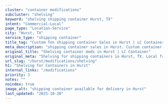 ```yaml
---
cluster: "container modifications"
subcluster: "shelving"
keyword: "shelving shipping container Hurst, TX"
intent: "Commercial-Local"
page_type: "Location-Service"
city: "Hurst, TX"
service_type: "shipping container"
title_tag: "Custom Ton shipping container Sales in Hurst | LC Container"
meta_description: "shipping container sales in Hurst. Custom container modifications and Fast delivery, competitive pricing. Serving modifications area. Quote ID: DL1. Call (214) 524-4168 for your free quote today."
original_title: "Shelving container mods in Hurst | LC Container"
original_meta: "Shelving for shipping containers in Hurst, TX. Local fabrication & pro install. LC Container — Since 2003. Get a quote."
url_slug: "/hurst/modifications/shelving"
h1: "Shelving for Containers in Hurst"
internal_links: "/modifications"
priority: 3
notes: ""
noindex: true
image_alt: "shipping container available for delivery in Hurst"
last_updated: "2025-10-20"
---
```


<!-- TODO: Add unique city/inventory copy, images, and internal links here. -->
